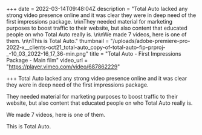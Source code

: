 +++
date = 2022-03-14T09:48:04Z
description = "Total Auto lacked any strong video presence online and it was clear they were in deep need of the first impressions package. \n\nThey needed material for marketing purposes to boost traffic to their website, but also content that educated people on who Total Auto really is. \n\nWe made 7 videos, here is one of them. \n\nThis is Total Auto."
thumbnail = "/uploads/adobe-premiere-pro-2022-x__clients-oct21_total-auto_copy-of-total-auto-fip-prproj-_-10_03_2022-16_17_36-min.png"
title = "Total Auto - First Impressions Package - Main film"
video_url = "https://player.vimeo.com/video/687862229"

+++
Total Auto lacked any strong video presence online and it was clear they were in deep need of the first impressions package.

They needed material for marketing purposes to boost traffic to their website, but also content that educated people on who Total Auto really is.

We made 7 videos, here is one of them.

This is Total Auto.
